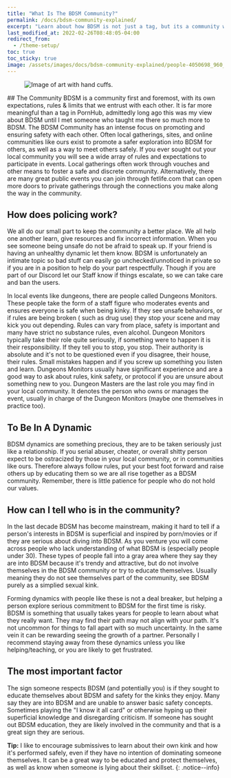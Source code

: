 ```yaml
---
title: "What Is The BDSM Community?"
permalink: /docs/bdsm-community-explained/
excerpt: "Learn about how BDSM is not just a tag, but its a community with tons of great people. Learn how to navigate the hidden world of BDSM."
last_modified_at: 2022-02-26T08:48:05-04:00
redirect_from:
  - /theme-setup/
toc: true
toc_sticky: true
image: /assets/images/docs/bdsm-community-explained/people-4050698_960_720.jpeg
---
```

<figure>
  <img src="{{ '/assets/images/docs/bdsm-community-explained/people-4050698_960_720.jpeg' | relative_url }}" alt="Image of art with hand cuffs.">
</figure>
## The Community
BDSM is a community first and foremost, with its own expectations, rules & limits that we entrust with each other. It is far more meaningful than a tag in PornHub, admittedly long ago this was my view about BDSM until I met someone who taught me there so much more to BDSM. The BDSM Community has an intense focus on promoting and ensuring safety with each other. Often local gatherings, sites, and online communities like ours exist to promote a safer exploration into BDSM for others, as well as a way to meet others safely. If you ever sought out your local community you will see a wide array of rules and expectations to participate in events. Local gatherings often work through vouches and other means to foster a safe and discrete community. Alternatively, there are many great public events you can join through fetlife.com that can open more doors to private gatherings through the connections you make along the way in the community.

## How does policing work?
We all do our small part to keep the community a better place. We all help one another learn, give resources and fix incorrect information. When you see someone being unsafe do not be afraid to speak up. If your friend is having an unhealthy dynamic let them know. BDSM is unfortunately an intimate topic so bad stuff can easily go unchecked/unnoticed in private so if you are in a position to help do your part respectfully. Though if you are part of our Discord let our Staff know if things escalate, so we can take care and ban the users. 

In local events like dungeons, there are people called Dungeons Monitors. These people take the form of a staff figure who moderates events and ensures everyone is safe when being kinky. If they see unsafe behaviors, or if rules are being broken ( such as drug use) they stop your scene and may kick you out depending. Rules can vary from place, safety is important and many have strict no substance rules, even alcohol. Dungeon Monitors typically take their role quite seriously, if something were to happen it is their responsibility. If they tell you to stop, you stop. Their authority is absolute and it's not to be questioned even if you disagree, their house, their rules. Small mistakes happen and if you screw up something you listen and learn. Dungeons Monitors usually have significant experience and are a good way to ask about rules, kink safety, or protocol if you are unsure about something new to you. Dungeon Masters are the last role you may find in your local community. It denotes the person who owns or manages the event, usually in charge of the Dungeon Monitors (maybe one themselves in practice too).

##  To Be In A Dynamic
BDSM dynamics are something precious, they are to be taken seriously just like a relationship. If you serial abuser, cheater, or overall shitty person expect to be ostracized by those in your local community, or in communities like ours. Therefore always follow rules, put your best foot forward and raise others up by educating them so we are all rise together as a BDSM community. Remember, there is little patience for people who do not hold our values.

## How can I tell who is in the community?
In the last decade BDSM has become mainstream, making it hard to tell if a person's interests in BDSM is superficial and inspired by porn/movies or if they are serious about diving into BDSM. As you venture you will come across people who lack understanding of what BDSM is (especially people under 30). These types of people fall into a gray area where they say they are into BDSM because it's trendy and attractive, but do not involve themselves in the BDSM community or try to educate themselves. Usually meaning they do not see themselves part of the community, see BDSM purely as a simplied sexual kink.

Forming dynamics with people like these is not a deal breaker, but helping a person explore serious commitment to BDSM for the first time is risky. BDSM is something that usually takes years for people to learn about what they really want. They may find their path may not align with your path. It's not uncommon for things to fall apart with so much uncertainty. In the same vein it can be rewarding seeing the growth of a partner. Personally I recommend staying away from these dynamics unless you like helping/teaching, or you are likely to get frustrated.

## The most important factor
The sign someone respects BDSM (and potentially you) is if they sought to educate themselves about BDSM and safety for the kinks they enjoy. Many say they are into BDSM and are unable to answer basic safety concepts. Sometimes playing the "I know it all card" or otherwise hyping up their superficial knowledge and disregarding criticism. If someone has sought out BDSM education, they are likely involved in the community and that is a great sign they are serious.

**Tip:** I like to encourage submissives to learn about their own kink and how it's performed safely, even if they have no intention of dominating someone themselves. It can be a great way to be educated and protect themselves, as well as know when someone is lying about their skillset.
{: .notice--info}
